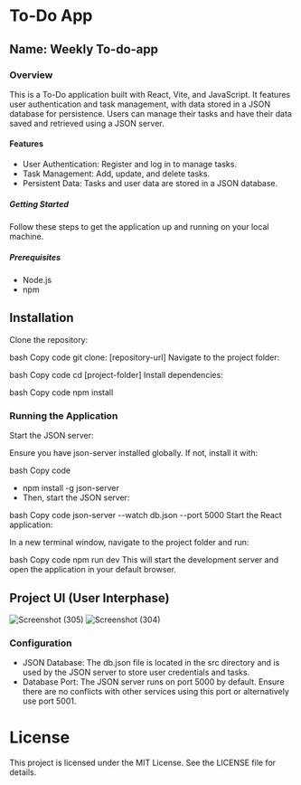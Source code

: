 # To-Do App
## Name: Weekly To-do-app
### Overview
This is a To-Do application built with React, Vite, and JavaScript. It features user authentication and task management, with data stored in a JSON database for persistence. Users can manage their tasks and have their data saved and retrieved using a JSON server.
#### Features
* User Authentication: Register and log in to manage tasks.
* Task Management: Add, update, and delete tasks.
* Persistent Data: Tasks and user data are stored in a JSON database.
##### Getting Started
Follow these steps to get the application up and running on your local machine.
##### Prerequisites
* Node.js
* npm
## Installation
Clone the repository:

bash
Copy code
git clone: [repository-url]
Navigate to the project folder:

bash
Copy code
cd [project-folder]
Install dependencies:

bash
Copy code
npm install

### Running the Application
Start the JSON server:

Ensure you have json-server installed globally. If not, install it with:

bash
Copy code
- npm install -g json-server
- Then, start the JSON server:

bash
Copy code
json-server --watch db.json --port 5000
Start the React application:

In a new terminal window, navigate to the project folder and run:

bash
Copy code
npm run dev
This will start the development server and open the application in your default browser.

## Project UI (User Interphase)
![Screenshot (305)](https://github.com/user-attachments/assets/07ef73d5-2c42-4732-9028-12e8cfb825d9)
![Screenshot (304)](https://github.com/user-attachments/assets/a62935ed-2879-4e28-a5a9-7233b1093c04)


### Configuration
- JSON Database: The db.json file is located in the src directory and is used by the JSON server to store user credentials and tasks.
- Database Port: The JSON server runs on port 5000 by default. Ensure there are no conflicts with other services using this port or alternatively use port 5001.

# License
This project is licensed under the MIT License. See the LICENSE file for details.
